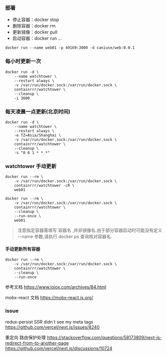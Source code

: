 ### 部署

- 停止容器：docker stop <CONTAINER>
- 删除容器：docker rm <CONTAINER>
- 更新镜像：docker pull <IMAGE>
- 启动容器：docker run <ARG> ... <IMAGE>

```
docker run --name web01 -p 49169:3000 -d caniuse/web:0.0.1
```

### 每小时更新一次

```
docker run -d \
    --name watchtower \
    --restart always \
    -v /var/run/docker.sock:/var/run/docker.sock \
    containrrr/watchtower \
    --cleanup \
    -i 3600
```

### 每天凌晨一点更新(北京时间)

```
docker run -d \
    --name watchtower \
    --restart always \
    -e TZ=Asia/Shanghai \
    -v /var/run/docker.sock:/var/run/docker.sock \
    containrrr/watchtower \
    --cleanup \
    -s "0 0 1 * * *"
```

### watchtower 手动更新

```
docker run --rm \
    -v /var/run/docker.sock:/var/run/docker.sock \
    containrrr/watchtower -cR \
    web01
```

```
docker run --rm \
    -v /var/run/docker.sock:/var/run/docker.sock \
    containrrr/watchtower \
    --cleanup \
    --run-once \
    web01
```

> 注意指定容器需填写 容器名 ,并非镜像名.由于部分容器启动时可能没有定义 --name 参数,请执行 docker ps 查询核对容器名.

#### 手动更新所有容器

```
docker run --rm \
    -v /var/run/docker.sock:/var/run/docker.sock \
    containrrr/watchtower \
    --cleanup \
    --run-once

```

参考文档 https://www.ioiox.com/archives/84.html

mobx-react 文档
https://mobx-react.js.org/

### issue

redux-persist SSR didn`t see my meta tags
https://github.com/vercel/next.js/issues/8240

重定向 路由保护处理
https://stackoverflow.com/questions/58173809/next-js-redirect-from-to-another-page
https://github.com/vercel/next.js/discussions/10724
